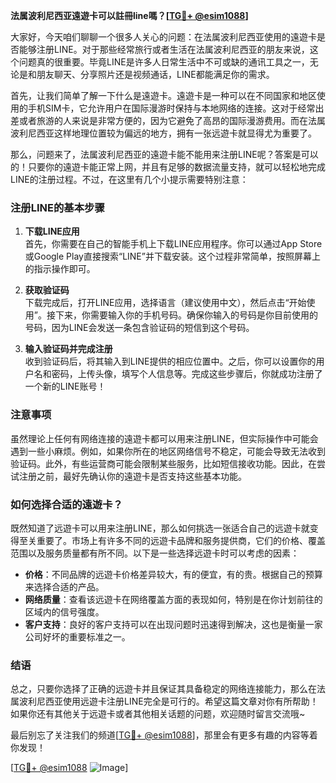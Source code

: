 **法属波利尼西亚遠遊卡可以註冊line嗎？[[TG💪+ @esim1088](https://t.me/s/esim1088)]**

大家好，今天咱们聊聊一个很多人关心的问题：在法属波利尼西亚使用的遠遊卡是否能够注册LINE。对于那些经常旅行或者生活在法属波利尼西亚的朋友来说，这个问题真的很重要。毕竟LINE是许多人日常生活中不可或缺的通讯工具之一，无论是和朋友聊天、分享照片还是视频通话，LINE都能满足你的需求。

首先，让我们简单了解一下什么是遠遊卡。遠遊卡是一种可以在不同国家和地区使用的手机SIM卡，它允许用户在国际漫游时保持与本地网络的连接。这对于经常出差或者旅游的人来说是非常方便的，因为它避免了高昂的国际漫游费用。而在法属波利尼西亚这样地理位置较为偏远的地方，拥有一张远遊卡就显得尤为重要了。

那么，问题来了，法属波利尼西亚的遠遊卡能不能用来注册LINE呢？答案是可以的！只要你的遠遊卡能正常上网，并且有足够的数据流量支持，就可以轻松地完成LINE的注册过程。不过，在这里有几个小提示需要特别注意：

### 注册LINE的基本步骤

1. **下载LINE应用**  
   首先，你需要在自己的智能手机上下载LINE应用程序。你可以通过App Store或Google Play直接搜索“LINE”并下载安装。这个过程非常简单，按照屏幕上的指示操作即可。

2. **获取验证码**  
   下载完成后，打开LINE应用，选择语言（建议使用中文），然后点击“开始使用”。接下来，你需要输入你的手机号码。确保你输入的号码是你目前使用的号码，因为LINE会发送一条包含验证码的短信到这个号码。

3. **输入验证码并完成注册**  
   收到验证码后，将其输入到LINE提供的相应位置中。之后，你可以设置你的用户名和密码，上传头像，填写个人信息等。完成这些步骤后，你就成功注册了一个新的LINE账号！

### 注意事项

虽然理论上任何有网络连接的遠遊卡都可以用来注册LINE，但实际操作中可能会遇到一些小麻烦。例如，如果你所在的地区网络信号不稳定，可能会导致无法收到验证码。此外，有些运营商可能会限制某些服务，比如短信接收功能。因此，在尝试注册之前，最好先确认你的遠遊卡是否支持这些基本功能。

### 如何选择合适的遠遊卡？

既然知道了远遊卡可以用来注册LINE，那么如何挑选一张适合自己的远遊卡就变得至关重要了。市场上有许多不同的远遊卡品牌和服务提供商，它们的价格、覆盖范围以及服务质量都有所不同。以下是一些选择远遊卡时可以考虑的因素：

- **价格**：不同品牌的远遊卡价格差异较大，有的便宜，有的贵。根据自己的预算来选择合适的产品。
- **网络质量**：查看该远遊卡在网络覆盖方面的表现如何，特别是在你计划前往的区域内的信号强度。
- **客户支持**：良好的客户支持可以在出现问题时迅速得到解决，这也是衡量一家公司好坏的重要标准之一。

### 结语

总之，只要你选择了正确的远遊卡并且保证其具备稳定的网络连接能力，那么在法属波利尼西亚使用远遊卡注册LINE完全是可行的。希望这篇文章对你有所帮助！如果你还有其他关于远遊卡或者其他相关话题的问题，欢迎随时留言交流哦~ 

最后别忘了关注我们的频道[[TG💪+ @esim1088](https://t.me/s/esim1088)]，那里会有更多有趣的内容等着你发现！  

[[TG💪+ @esim1088](https://t.me/s/esim1088) ![Image](https://i.postimg.cc/4NQfJmqS/Snipaste-2025-05-13-00-14-12.png)]